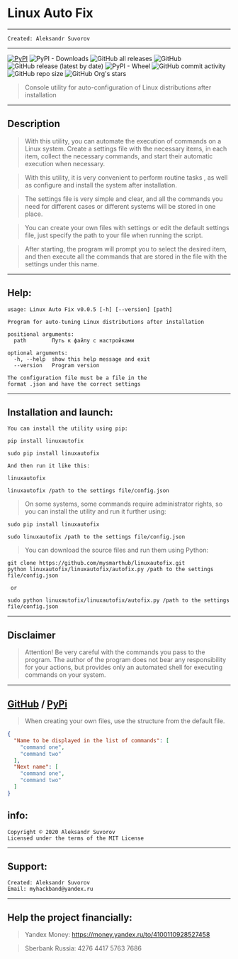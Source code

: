Linux Auto Fix
===
---
    Created: Aleksandr Suvorov
---
[![PyPI](https://img.shields.io/pypi/v/linuxautofix)](https://pypi.org/project/linuxautofix) 
![PyPI - Downloads](https://img.shields.io/pypi/dm/linuxautofix)
![GitHub all releases](https://img.shields.io/github/downloads/mysmarthub/linuxautofix/total)
![GitHub](https://img.shields.io/github/license/mysmarthub/linuxautofix)
![GitHub release (latest by date)](https://img.shields.io/github/v/release/mysmarthub/linuxautofix)
![PyPI - Wheel](https://img.shields.io/pypi/wheel/linuxautofix)
![GitHub commit activity](https://img.shields.io/github/commit-activity/m/mysmarthub/linuxautofix)
![GitHub repo size](https://img.shields.io/github/repo-size/mysmarthub/linuxautofix)
![GitHub Org's stars](https://img.shields.io/github/stars/mysmarthub?style=social)
>Console utility for auto-configuration of Linux distributions after installation
---

Description
---

>With this utility, you can automate
the execution of commands on a Linux system.
Create a settings file with the necessary items,
in each item, collect the necessary commands,
and start their automatic execution when necessary.

>With this utility, it is very convenient 
to perform routine tasks , as well as configure 
and install the system after installation.

>The settings file is very simple and clear, 
and all the commands you need for different 
cases or different systems will be stored in one place.

>You can create your own files with settings 
or edit the default settings file, 
just specify the path to your file when running the script.

>After starting, the program will prompt you to 
select the desired item, and then execute all the 
commands that are stored in the file with the 
settings under this name.

---

Help:
----

```
usage: Linux Auto Fix v0.0.5 [-h] [--version] [path]

Program for auto-tuning Linux distributions after installation

positional arguments:
  path        Путь к файлу с настройками

optional arguments:
  -h, --help  show this help message and exit
  --version   Program version

The configuration file must be a file in the 
format .json and have the correct settings

```

---

Installation and launch:
---
    You can install the utility using pip:

`pip install linuxautofix`

`sudo pip install linuxautofix`

    And then run it like this:

`linuxautofix`

`linuxautofix /path to the settings file/config.json`

>On some systems, some commands require administrator rights, 
> so you can install the utility and run it further using:

`sudo pip install linuxautofix`

`sudo linuxautofix /path to the settings file/config.json`

>You can download the source files and run them using Python:

```
git clone https://github.com/mysmarthub/linuxautofix.git
python linuxautofix/linuxautofix/autofix.py /path to the settings file/config.json
 
 or

sudo python linuxautofix/linuxautofix/autofix.py /path to the settings file/config.json
```
---

Disclaimer
---

> Attention!
> Be very careful with the commands you pass to the program.
> The author of the program does not bear any responsibility for your actions, but
> provides only an automated shell for executing commands on your system.

---
[GitHub](https://github.com/mysmarthub/linuxautofix) / [PyPi](https://pypi.org/project/linuxautofix/)
---


>When creating your own files, use
the structure from the default file.

```json
{
  "Name to be displayed in the list of commands": [
    "command one",
    "command two"
  ],
  "Next name": [
    "command one",
    "command two"
  ]
}
```


info:
---
    Copyright © 2020 Aleksandr Suvorov
    Licensed under the terms of the MIT License
---

Support:
---
    Created: Aleksandr Suvorov
    Email: myhackband@yandex.ru

---

Help the project financially:
---
>Yandex Money:
https://money.yandex.ru/to/4100110928527458

>Sberbank Russia:
4276 4417 5763 7686
    